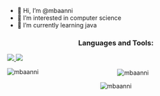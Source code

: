- 👋 Hi, I’m @mbaanni
- 👀 I’m interested in computer science
- 🌱 I’m currently learning java

<h3 align="center">Languages and Tools:</h3>
<a href="https://skillicons.dev" align="left">
    <img src="https://skillicons.dev/icons?i=cpp,c,bash,python,html,css,javascript" />
</a>
<a href="https://skillicons.dev" align="right">
    <img src="https://skillicons.dev/icons?i=git,docker,nginx,django,postgresql" />
</a>

<p align="center"><img align="left" src="https://github-readme-stats.vercel.app/api/top-langs?username=mbaanni&show_icons=true&locale=en&layout=compact" alt="mbaanni" /></p>

<p align="center">&nbsp;<img align="center" src="https://github-readme-stats.vercel.app/api?username=mbaanni&show_icons=true&locale=en" alt="mbaanni" /></p>

<p align="center"><img align="center" src="https://github-readme-streak-stats.herokuapp.com/?user=mbaanni&" alt="mbaanni" /></p>
